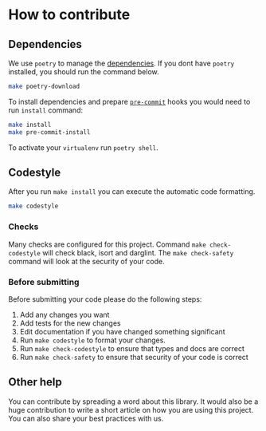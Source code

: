 # How to contribute

## Dependencies

We use `poetry` to manage the [dependencies](https://github.com/python-poetry/poetry).
If you dont have `poetry` installed, you should run the command below.

```bash
make poetry-download
```

To install dependencies and prepare [`pre-commit`](https://pre-commit.com/) hooks you would need to run `install` command:

```bash
make install
make pre-commit-install
```

To activate your `virtualenv` run `poetry shell`.

## Codestyle

After you run `make install` you can execute the automatic code formatting.

```bash
make codestyle
```

### Checks

Many checks are configured for this project. Command `make check-codestyle` will check black, isort and darglint.
The `make check-safety` command will look at the security of your code.

### Before submitting

Before submitting your code please do the following steps:

1. Add any changes you want
1. Add tests for the new changes
1. Edit documentation if you have changed something significant
1. Run `make codestyle` to format your changes.
1. Run `make check-codestyle` to ensure that types and docs are correct
1. Run `make check-safety` to ensure that security of your code is correct

## Other help

You can contribute by spreading a word about this library.
It would also be a huge contribution to write
a short article on how you are using this project.
You can also share your best practices with us.
